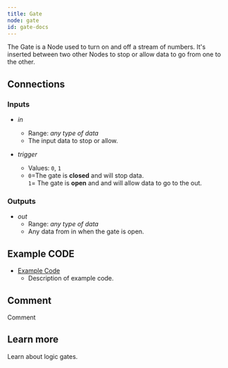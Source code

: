 ```yaml
---
title: Gate
node: gate
id: gate-docs
---
```


The Gate is a Node used to turn on and off a stream of numbers. It's inserted between two other Nodes to stop or allow data to go from one to the other. 

## Connections

<div class="node-input-list" markdown="block">

### Inputs

- *in*
	- Range: *any type of data*
	- The input data to stop or allow.

- *trigger*
	- Values: `0`, `1`
	- `0`=The gate is **closed** and will stop data.<br> `1`= The gate is **open** and and will allow data to go to the <span class='node-output'>out</span>.

</div>


<div class="node-output-list" markdown="block">

### Outputs

- *out*
	- Range: *any type of data*
	- Any data from <span class='node-input'>in</span> when the gate is open.

</div>

## Example CODE

<div class="node-example-programs" markdown="block">

- [Example Code](http://code.quirkbot.com/program/XXXXXXXXXXXXXXXX "Go to Quirkbot CODE")
	- Description of example code.

</div>


## Comment
Comment

## Learn more
Learn about logic gates.


